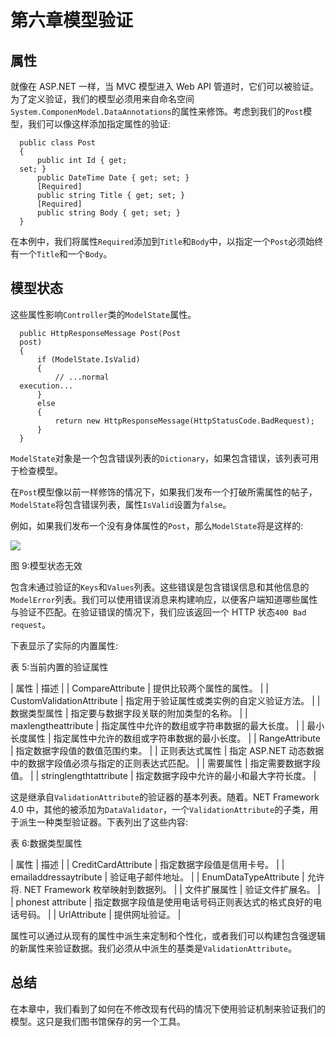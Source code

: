 # 第六章模型验证

## 属性

就像在 ASP.NET 一样，当 MVC 模型进入 Web API 管道时，它们可以被验证。为了定义验证，我们的模型必须用来自命名空间`System.ComponenModel.DataAnnotations`的属性来修饰。考虑到我们的`Post`模型，我们可以像这样添加指定属性的验证:

```
  public class Post
  {
      public int Id { get;
  set; }
      public DateTime Date { get; set; }
      [Required]
      public string Title { get; set; }
      [Required]
      public string Body { get; set; }
  }

```

在本例中，我们将属性`Required`添加到`Title`和`Body`中，以指定一个`Post`必须始终有一个`Title`和一个`Body`。

## 模型状态

这些属性影响`Controller`类的`ModelState`属性。

```
  public HttpResponseMessage Post(Post
  post)
  {
      if (ModelState.IsValid)
      {
          // ...normal
  execution...
      }
      else
      {
          return new HttpResponseMessage(HttpStatusCode.BadRequest);
      }
  }

```

`ModelState`对象是一个包含错误列表的`Dictionary`，如果包含错误，该列表可用于检查模型。

在`Post`模型像以前一样修饰的情况下，如果我们发布一个打破所需属性的帖子，`ModelState`将包含错误列表，属性`IsValid`设置为`false`。

例如，如果我们发布一个没有身体属性的`Post`，那么`ModelState`将是这样的:

![](../Images/image011.jpg)

图 9:模型状态无效

包含未通过验证的`Keys`和`Values`列表。这些错误是包含错误信息和其他信息的`ModelError`列表。我们可以使用错误消息来构建响应，以便客户端知道哪些属性与验证不匹配。在验证错误的情况下，我们应该返回一个 HTTP 状态`400 Bad request`。

下表显示了实际的内置属性:

表 5:当前内置的验证属性

| 属性 | 描述 |
| CompareAttribute | 提供比较两个属性的属性。 |
| CustomValidationAttribute | 指定用于验证属性或类实例的自定义验证方法。 |
| 数据类型属性 | 指定要与数据字段关联的附加类型的名称。 |
| maxlengtheattribute | 指定属性中允许的数组或字符串数据的最大长度。 |
| 最小长度属性 | 指定属性中允许的数组或字符串数据的最小长度。 |
| RangeAttribute | 指定数据字段值的数值范围约束。 |
| 正则表达式属性 | 指定 ASP.NET 动态数据中的数据字段值必须与指定的正则表达式匹配。 |
| 需要属性 | 指定需要数据字段值。 |
| stringlengthtattribute | 指定数据字段中允许的最小和最大字符长度。 |

这是继承自`ValidationAttribute`的验证器的基本列表。随着。NET Framework 4.0 中，其他的被添加为`DataValidator`，一个`ValidationAttribute`的子类，用于派生一种类型验证器。下表列出了这些内容:

表 6:数据类型属性

| 属性 | 描述 |
| CreditCardAttribute | 指定数据字段值是信用卡号。 |
| emailaddressaytribute | 验证电子邮件地址。 |
| EnumDataTypeAttribute | 允许将. NET Framework 枚举映射到数据列。 |
| 文件扩展属性 | 验证文件扩展名。 |
| phonest attribute | 指定数据字段值是使用电话号码正则表达式的格式良好的电话号码。 |
| UrlAttribute | 提供网址验证。 |

属性可以通过从现有的属性中派生来定制和个性化，或者我们可以构建包含强逻辑的新属性来验证数据。我们必须从中派生的基类是`ValidationAttribute`。

## 总结

在本章中，我们看到了如何在不修改现有代码的情况下使用验证机制来验证我们的模型。这只是我们图书馆保存的另一个工具。